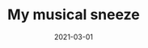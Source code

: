 ---
title: My musical sneeze
date: 2021-03-01
publishedOn: Instagram
thumb: ./thumb.png
url: https://www.instagram.com/p/CIaywuHg2CS/
---